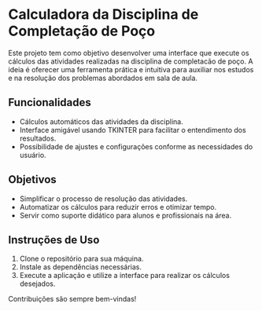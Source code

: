 # Calculadora da Disciplina de Completação de Poço

Este projeto tem como objetivo desenvolver uma interface que execute os cálculos das atividades realizadas na disciplina de completacão de poço. A ideia é oferecer uma ferramenta prática e intuitiva para auxiliar nos estudos e na resolução dos problemas abordados em sala de aula.

## Funcionalidades

- Cálculos automáticos das atividades da disciplina.
- Interface amigável usando TKINTER para facilitar o entendimento dos resultados.
- Possibilidade de ajustes e configurações conforme as necessidades do usuário.

## Objetivos

- Simplificar o processo de resolução das atividades.
- Automatizar os cálculos para reduzir erros e otimizar tempo.
- Servir como suporte didático para alunos e profissionais na área.

## Instruções de Uso

1. Clone o repositório para sua máquina.
2. Instale as dependências necessárias.
3. Execute a aplicação e utilize a interface para realizar os cálculos desejados.

Contribuições são sempre bem-vindas!
